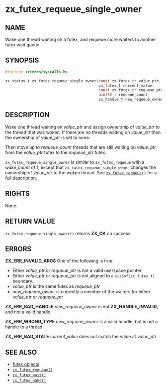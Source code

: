 # zx_futex_requeue_single_owner

## NAME

<!-- Updated by update-docs-from-fidl, do not edit. -->

Wake one thread waiting on a futex, and requeue more waiters to another futex wait queue.

## SYNOPSIS

<!-- Updated by update-docs-from-fidl, do not edit. -->

```c
#include <zircon/syscalls.h>

zx_status_t zx_futex_requeue_single_owner(const zx_futex_t* value_ptr,
                                          zx_futex_t current_value,
                                          const zx_futex_t* requeue_ptr,
                                          uint32_t requeue_count,
                                          zx_handle_t new_requeue_owner);
```

## DESCRIPTION


Wake one thread waiting on *value_ptr* and assign ownership of *value_ptr* to
the thread that was woken. If there are no threads waiting on *value_ptr* then
the ownership of *value_ptr* is set to none.

Then move up to *requeue_count* threads that are still waiting on *value_ptr* from
the *value_ptr* futex to the *requeue_ptr* futex.

`zx_futex_requeue_single_owner` is similar to `zx_futex_requeue` with a
*wake_count* of 1, except that `zx_futex_requeue_single_owner` changes the
ownership of *value_ptr* to the woken thread.
See [`zx_futex_requeue()`] for a full description.

## RIGHTS

<!-- Updated by update-docs-from-fidl, do not edit. -->

None.

## RETURN VALUE

`zx_futex_requeue_single_owner()` returns **ZX_OK** on success.

## ERRORS

**ZX_ERR_INVALID_ARGS**  One of the following is true:

+ Either *value_ptr* or *requeue_ptr* is not a valid userspace pointer
+ Either *value_ptr* or *requeue_ptr* is not aligned to a `sizeof(zx_futex_t)` boundary.
+ *value_ptr* is the same futex as *requeue_ptr*
+ *new_requeue_owner* is currently a member of the waiters for either *value_ptr* or *requeue_ptr*

**ZX_ERR_BAD_HANDLE**  *new_requeue_owner* is not **ZX_HANDLE_INVALID**, and not a valid handle.

**ZX_ERR_WRONG_TYPE**  *new_requeue_owner* is a valid handle, but is not a handle to a thread.

**ZX_ERR_BAD_STATE**  *current_value* does not match the value at *value_ptr*.

## SEE ALSO

 - [futex objects](/docs/reference/kernel_objects/futex.md)
 - [`zx_futex_requeue()`]
 - [`zx_futex_wait()`]
 - [`zx_futex_wake()`]

<!-- References updated by update-docs-from-fidl, do not edit. -->

[`zx_futex_requeue()`]: futex_requeue.md
[`zx_futex_wait()`]: futex_wait.md
[`zx_futex_wake()`]: futex_wake.md
